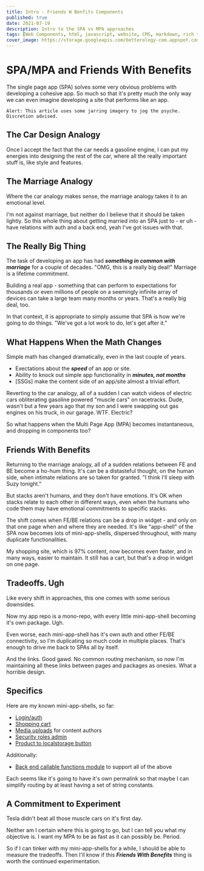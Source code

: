 ```yaml
---
title: Intro - Friends W Benfits Components
published: true
date: 2021-07-19
description: Intro to the SPA vs MPA approaches
tags: [Web Components, html, javascript, website, CMS, markdown, rich text]
cover_image: https://storage.googleapis.com/betterology-com.appspot.com/images/landscape/700/jonathan-borba-Azety72JJ54-unsplash.jpg
---
```


# SPA/MPA and Friends With Benefits

The single page app (SPA) solves some very obvious problems with developing a cohesive app. So much so that it's pretty much the only way we can even imagine developing a site that performs like an app.

`Alert: This article uses some jarring imagery to jog the psyche. Discretion advised.`

## The Car Design Analogy

Once I accept the fact that the car needs a gasoline engine, I can put my energies into designing the rest of the car, where all the really important stuff is, like style and features.

## The Marriage Analogy

Where the car analogy makes sense, the marriage analogy takes it to an emotional level.

I'm not against marriage, but neither do I believe that it should be taken lightly. So this whole thing about getting married into an SPA just to - er uh - have relations with auth and a back end, yeah I've got issues with that.

## The Really Big Thing

The task of developing an app has had _**something in common with marriage**_ for a couple of decades. "OMG, this is a really big deal!" Marriage is a lifetime commitment. 

Building a real app - something that can perform to expectations for thousands or even millions of people on a seemingly infinite array of devices can take a large team many months or years. That's a really big deal, too.

In that context, it is appropriate to simply assume that SPA is how we're going to do things. "We've got a lot work to do, let's get after it."

## What Happens When the Math Changes

Simple math has changed dramatically, even in the last couple of years.

- Exectations about the _**speed**_ of an app or site.
- Ability to knock out simple app functionality in _**minutes, not months**_
- [SSGs] make the content side of an app/site almost a trivial effort.

Reverting to the car analogy, all of a sudden I can watch videos of electric cars obliterating gasoline powered "muscle cars" on racetracks. Dude, wasn't but a few years ago that my son and I were swapping out gas engines on his truck, in our garage. WTF. Electric?

So what happens when the Multi Page App (MPA) becomes instantaneous, and dropping in components too?

## Friends With Benefits

Returning to the marriage analogy, all of a sudden relations between FE and BE become a ho-hum thing. It's can be a distasteful thought, on the human side, when intimate relations are so taken for granted. "I think I'll sleep with Suzy tonight."

But stacks aren't humans, and they don't have emotions. It's OK when stacks relate to each other in different ways, even when the humans who code them may have emotional commitments to specific stacks.

The shift comes when FE/BE relations can be a drop in widget - and only on that one page when and where they are needed. It's like "app-shell" of the SPA now becomes lots of mini-app-shells, dispersed throughout, with many duplicate functionalities.

My shopping site, which is 97% content, now becomes even faster, and in many ways, easier to maintain. It still has a cart, but that's a drop in widget on one page.

## Tradeoffs. Ugh

Like every shift in approaches, this one comes with some serious downsides.

Now my app repo is a mono-repo, with every little mini-app-shell becoming it's own package. Ugh.

Even worse, each mini-app-shell has it's own auth and other FE/BE connectivity, so I'm duplicating so much code in multiple places. That's enough to drive me back to SPAs all by itself.

And the links. Good gawd. No common routing mechanism, so now I'm maintaining all these links between pages and packages as onesies. What a horrible design.

## Specifics

Here are my known mini-app-shells, so far:

- [Login/auth](https://github.com/petecarapetyan/page-fb-rdx-auth)
- [Shopping cart](https://github.com/petecarapetyan/page-fb-rdx-cart)
- [Media uploads](https://github.com/petecarapetyan/page-fb-rdx-upload) for content authors
- [Security roles admin](https://github.com/petecarapetyan/page-fb-rdx-role-admin)
- [Product to localstorage button](https://github.com/petecarapetyan/page-click-button-localstorage)

Additionally:

- [Back end callable functions module](https://github.com/petecarapetyan/functions-for-page-fb-rdx) to support all of the above

Each seems like it's going to have it's own permalink so that maybe I can simplify routing by at least having a set of string constants.

## A Commitment to Experiment

Tesla didn't beat all those muscle cars on it's first day.

Neither am I certain where this is going to go, but I can tell you what my objective is. I want my MPA to be as fast as it can possibly be. Period.

So if I can tinker with my mini-app-shells for a while, I should be able to measure the tradeoffs. Then I'll know if this _**Friends With Benefits**_ thing is worth the continued experimentation.
